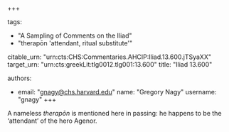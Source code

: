 +++

tags:
- "A Sampling of Comments on the Iliad"
- "therapōn &#39;attendant, ritual substitute&#39;"

citable_urn: "urn:cts:CHS:Commentaries.AHCIP:Iliad.13.600.jTSyaXX"
target_urn: "urn:cts:greekLit:tlg0012.tlg001:13.600"
title: "Iliad 13.600"

authors:
- email: "gnagy@chs.harvard.edu"
  name: "Gregory Nagy"
  username: "gnagy"
+++

<p>A nameless <em>therapōn</em> is mentioned here in passing: he happens to be the ‘attendant’ of the hero Agenor.  </p>